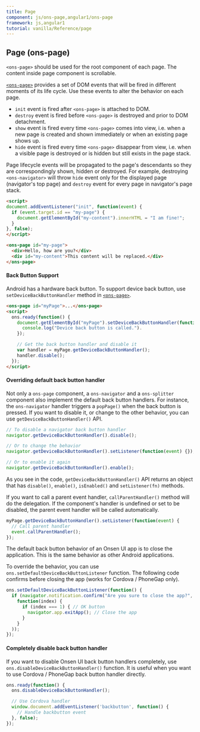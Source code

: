 ```yaml
---
title: Page
component: js/ons-page,angular1/ons-page
framework: js,angular1
tutorial: vanilla/Reference/page
---
```


## Page (ons-page)

`<ons-page>` should be used for the root component of each page. The content inside page component is scrollable.

[`<ons-page>`](/v2/docs/ons-page.html) provides a set of DOM events that will be fired in different moments of its life cycle. Use these events to alter the behavior on each page.

* `init` event is fired after `<ons-page>` is attached to DOM.
* `destroy` event is fired before `<ons-page>` is destroyed and prior to DOM detachment.
* `show` event is fired every time `<ons-page>` comes into view, i.e. when a new page is created and shown immediately or when an existing page shows up.
* `hide` event is fired every time `<ons-page>` disappear from view, i.e. when a visible page is destroyed or is hidden but still exists in the page stack.

Page lifecycle events will be propagated to the page's descendants so they are correspondingly shown, hidden or destroyed. For example, destroying `<ons-navigator>` will throw `hide` event only for the displayed page (navigator's top page) and `destroy` event for every page in navigator's page stack.

``` html
<script>
document.addEventListener("init", function(event) {
  if (event.target.id == "my-page") {
    document.getElementById("my-content").innerHTML = "I am fine!";
  }
}, false);
</script>

<ons-page id="my-page">
  <div>Hello, how are you?</div>
  <div id="my-content">This content will be replaced.</div>
</ons-page>
```

#### Back Button Support

Android has a hardware back button. To support device back button, use `setDeviceBackButtonHandler` method in [`<ons-page>`](/v2/docs/js/ons-page.html).

```html
<ons-page id="myPage">...</ons-page>
<script>
  ons.ready(function() {
    document.getElementById("myPage").setDeviceBackButtonHandler(function() {
      console.log("Device back button is called.").
    });

    // Get the back button handler and disable it
    var handler = myPage.getDeviceBackButtonHandler();
    handler.disable();
  });
</script>
```


#### Overriding default back button handler

Not only a `ons-page` component, a `ons-navigator` and a `ons-splitter` component also implement the default back button handlers. For instance, the `ons-navigator` handler triggers a `popPage()` when the back button is pressed. If you want to disable it, or change to the other behavior, you can use `getDeviceBackButtonHandler()` API.

```javascript
// To disable a navigator back button handler
navigator.getDeviceBackButtonHandler().disable();

// Or to change the behavior
navigator.getDeviceBackButtonHandler().setListener(function(event) {});

// Or to enable it again
navigator.getDeviceBackButtonHandler().enable();
```

As you see in the code, `getDeviceBackButtonHandler()` API returns an object that has `disable()`, `enable()`, `isEnabled()` and `setListener(fn)` methods.

If you want to call a parent event handler, `callParentHandler()` method will do the delegation. If the component's handler is undefined or set to be disabled, the parent event handler will be called automatically.

```javascript
myPage.getDeviceBackButtonHandler().setListener(function(event) {
  // Call parent handler
  event.callParentHandler();
});
```

The default back button behavior of an Onsen UI app is to close the application. This is the same behavior as other Android applications.

To override the behavior, you can use `ons.setDefaultDeviceBackButtonListener` function. The following code confirms before closing the app (works for Cordova / PhoneGap only).

```javascript
ons.setDefaultDeviceBackButtonListener(function() {
  if (navigator.notification.confirm("Are you sure to close the app?",
    function(index) {
      if (index === 1) { // OK button
        navigator.app.exitApp(); // Close the app
      }
    }
  ));
});
```

#### Completely disable back button handler

If you want to disable Onsen UI back button handlers completely, use `ons.disableDeviceBackButtonHandler()` function. It is useful when you want to use Cordova / PhoneGap back button handler directly.

```javascript
ons.ready(function() {
  ons.disableDeviceBackButtonHandler();

  // Use Cordova handler
  window.document.addEventListener('backbutton', function() {
    // Handle backbutton event
  }, false);
});
```
